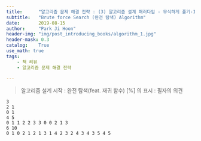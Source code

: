 ```yaml
---
title:      "알고리즘 문제 해결 전략 : (3) 알고리즘 설계 패러다임 - 무식하게 풀기-1"
subtitle:   "Brute force Search (완전 탐색) Algorithm"
date:       2019-08-15
author:     "Park Ji Hoon"
header-img: "img/post_introducing_books/algorithm_1.jpg"
header-mask: 0.3
catalog:    True
use_math: true
tags:
    - 책 리뷰
    - 알고리즘 문제 해결 전략

---
```

> 알고리즘 설계 시작 : 완전 탐색(feat. 재귀 함수)
[%] 의 표시 : 필자의 의견

```
3
2 1
0 1
4 5
0 1 1 2 2 3 3 0 0 2 1 3
6 10
0 1 0 2 1 2 1 3 1 4 2 3 2 4 3 4 3 5 4 5
```
